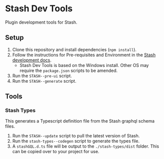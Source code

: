 # Stash Dev Tools

Plugin development tools for Stash.

## Setup

1. Clone this repository and install dependencies (`npm install`).
2. Follow the instructions for Pre-requisites and Environment in the [Stash development docs](https://github.com/Valkyr-JS/stash/blob/f79677ba96b745ab50a0176e946647dea6951949/docs/DEVELOPMENT.md).
   - Stash Dev Tools is based on the Windows install. Other OS may require the `package.json` scripts to be amended.
3. Run the `STASH--pre-ui` script.
4. Run the `STASH--generate` script.

## Tools

### Stash Types

This generates a Typescript definition file from the Stash graphql schema files.

1. Run the `STASH--update` script to pull the latest version of Stash.
2. Run the `stash-types--codegen` script to generate the types file.
3. A `stashGQL.d.ts` file will be output to the `./stash-types/dist` folder. This can be copied over to your project for use.
